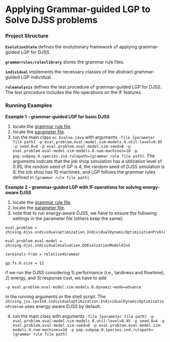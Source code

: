 # Applying Grammar-guided LGP to Solve DJSS problems #

### Project Structure ###

**`EvolutionState`** defines the evolutionary framework of applying grammar-guided LGP for DJSS.

**`grammarrules/ruleslibrary`** stores the grammar rule files.

**`individual`** implements the necessary classes of the abstract grammar-guided LGP individual.

**`ruleanalysis`** defines the test procedure of grammar-guided LGP for DJSS. The test procedure includes the file operations on the IF features.

### Running Examples ###
**Example 1 - grammar-guided LGP for basic DJSS**

1. locate the [grammar rule file](./grammarrules/ruleslibrary/DJSS_rules-gecco.txt).
2. locate the [parameter file](./parameters/GrammarLGP-JSS-gecco.params).
3. run the main class `ec.Evolve.java` with arguments ``` -file [parameter file path] -p eval.problem.eval-model.sim-models.0.util-level=0.95 -p seed.0=4 -p eval.problem.eval-model.sim-seed=8 -p eval.problem.eval-model.sim-models.0.num-machines=10 -p pop.subpop.0.species.ind.rulepath=[grammar rule file path] ```. The arguments indicate that the job shop simulation has a utilization level of 0.95, the random seed of GP is 4, the random seed of DJSS simulation is 8, the job shop has 10 machines, and LGP follows the grammar rules defined in `[grammar rule file path]`.

**Example 2 - grammar-guided LGP with IF operations for solving energy-aware DJSS**

1. locate the [grammar rule file](./grammarrules/ruleslibrary/DJSS_rules_IF.txt).
2. locate the [parameter file](./parameters/GrammarLGP-JSS.params).
3. note that to run energy-aware DJSS, we have to ensure the following settings in the parameter file (others keep the same):
```
eval.problem = zhixing.djss.individualoptimization.IndividualDynamicOptimizationProblem

eval.problem.eval-model = zhixing.djss.individualevaluation.DOEvaluationModel4Ind

terminals-from = relative4Grammar

gp.fs.0.size = 12
```
if we run the DJSS considering 1) performance (i.e., tardiness and flowtime), 2) energy, and 3) response cost, we have to add
```
-p eval.problem.eval-model.sim-models.0.dynamic-mode=advance
```
in the running arguments or the shell script. The `zhixing.jss.cpxInd.individualoptimization.IndividualDynamicOptimizationProblem` uses energy-aware DJSS by default.

4. run the main class  with arguments ``` -file [parameter file path] -p eval.problem.eval-model.sim-models.0.util-level=0.95 -p seed.0=4 -p eval.problem.eval-model.sim-seed=8 -p eval.problem.eval-model.sim-models.0.num-machines=10 -p pop.subpop.0.species.ind.rulepath=[grammar rule file path] ```
  
